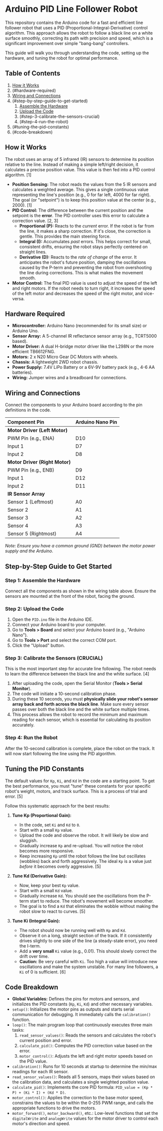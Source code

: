 
# Arduino PID Line Follower Robot

This repository contains the Arduino code for a fast and efficient line follower robot that uses a PID (Proportional-Integral-Derivative) control algorithm. This approach allows the robot to follow a black line on a white surface smoothly, correcting its path with precision and speed, which is a significant improvement over simple "bang-bang" controllers.

This guide will walk you through understanding the code, setting up the hardware, and tuning the robot for optimal performance.

## Table of Contents

1.  [How it Works](https://www.google.com/search?q=%23how-it-works)
2.  (\#hardware-required)
3.  [Wiring and Connections](https://www.google.com/search?q=%23wiring-and-connections)
4.  (\#step-by-step-guide-to-get-started)
    1.  [Assemble the Hardware](https://www.google.com/search?q=%23step-1-assemble-the-hardware)
    2.  [Upload the Code](https://www.google.com/search?q=%23step-2-upload-the-code)
    3.  (\#step-3-calibrate-the-sensors-crucial)
    4.  (\#step-4-run-the-robot)
5.  (\#tuning-the-pid-constants)
6.  (\#code-breakdown)

## How it Works

The robot uses an array of 5 infrared (IR) sensors to determine its position relative to the line. Instead of making a simple left/right decision, it calculates a precise position value. This value is then fed into a PID control algorithm. [1]

  * **Position Sensing:** The robot reads the values from the 5 IR sensors and calculates a weighted average. This gives a single continuous value representing the line's position (e.g., 0 for far left, 4000 for far right). The goal (or "setpoint") is to keep this position value at the center (e.g., 2000). [1]
  * **PID Control:** The difference between the current position and the setpoint is the **error**. The PID controller uses this error to calculate a correction value. [2, 3]
      * **Proportional (P):** Reacts to the *current* error. If the robot is far from the line, it makes a sharp correction. If it's close, the correction is gentle. This provides the main steering force.
      * **Integral (I):** Accumulates *past* errors. This helps correct for small, consistent drifts, ensuring the robot stays perfectly centered on straight lines.
      * **Derivative (D):** Reacts to the *rate of change* of the error. It anticipates the robot's future position, damping the oscillations caused by the P-term and preventing the robot from overshooting the line during corrections. This is what makes the movement smooth.
  * **Motor Control:** The final PID value is used to adjust the speed of the left and right motors. If the robot needs to turn right, it increases the speed of the left motor and decreases the speed of the right motor, and vice-versa.

## Hardware Required

  * **Microcontroller:** Arduino Nano (recommended for its small size) or Arduino Uno.
  * **Sensor Array:** A 5-channel IR reflectance sensor array (e.g., TCRT5000 based).
  * **Motor Driver:** A dual H-bridge motor driver like the L298N or the more efficient TB6612FNG.
  * **Motors:** 2 x N20 Micro Gear DC Motors with wheels.
  * **Chassis:** A lightweight 2WD robot chassis.
  * **Power Supply:** 7.4V LiPo Battery or a 6V-9V battery pack (e.g., 4-6 AA batteries).
  * **Wiring:** Jumper wires and a breadboard for connections.

## Wiring and Connections

Connect the components to your Arduino board according to the pin definitions in the code.

| Component Pin | Arduino Nano Pin |
| :--- | :--- |
| **Motor Driver (Left Motor)** | |
| PWM Pin (e.g., ENA) | D10 |
| Input 1 | D7 |
| Input 2 | D8 |
| **Motor Driver (Right Motor)** | |
| PWM Pin (e.g., ENB) | D9 |
| Input 1 | D12 |
| Input 2 | D11 |
| **IR Sensor Array** | |
| Sensor 1 (Leftmost) | A0 |
| Sensor 2 | A1 |
| Sensor 3 | A2 |
| Sensor 4 | A3 |
| Sensor 5 (Rightmost) | A4 |

*Note: Ensure you have a common ground (GND) between the motor power supply and the Arduino.*

## Step-by-Step Guide to Get Started

### Step 1: Assemble the Hardware

Connect all the components as shown in the wiring table above. Ensure the sensors are mounted at the front of the robot, facing the ground.

### Step 2: Upload the Code

1.  Open the `PID.ino` file in the Arduino IDE.
2.  Connect your Arduino board to your computer.
3.  Go to **Tools \> Board** and select your Arduino board (e.g., "Arduino Nano").
4.  Go to **Tools \> Port** and select the correct COM port.
5.  Click the "Upload" button.

### Step 3: Calibrate the Sensors (CRUCIAL)

This is the most important step for accurate line following. The robot needs to learn the difference between the black line and the white surface. [4]

1.  After uploading the code, open the Serial Monitor (**Tools \> Serial Monitor**).
2.  The code will initiate a 10-second calibration phase.
3.  During these 10 seconds, you must **physically slide your robot's sensor array back and forth across the black line**. Make sure every sensor passes over both the black line and the white surface multiple times.
4.  This process allows the robot to record the minimum and maximum reading for each sensor, which is essential for calculating its position accurately.

### Step 4: Run the Robot

After the 10-second calibration is complete, place the robot on the track. It will now start following the line using the PID algorithm.

## Tuning the PID Constants

The default values for `Kp`, `Ki`, and `Kd` in the code are a starting point. To get the best performance, you must "tune" these constants for your specific robot's weight, motors, and track surface. This is a process of trial and error. [5]

Follow this systematic approach for the best results:

1.  **Tune Kp (Proportional Gain):**

      * In the code, set `Ki` and `Kd` to `0`.
      * Start with a small `Kp` value.
      * Upload the code and observe the robot. It will likely be slow and sluggish.
      * Gradually increase `Kp` and re-upload. You will notice the robot becomes more responsive.
      * Keep increasing `Kp` until the robot follows the line but oscillates (wobbles) back and forth aggressively. The ideal `Kp` is a value just *before* it becomes overly aggressive. [5]

2.  **Tune Kd (Derivative Gain):**

      * Now, keep your best `Kp` value.
      * Start with a small `Kd` value.
      * Gradually increase `Kd`. You should see the oscillations from the P-term start to reduce. The robot's movement will become smoother.
      * The goal is to find a `Kd` that eliminates the wobble without making the robot slow to react to curves. [5]

3.  **Tune Ki (Integral Gain):**

      * The robot should now be running well with `Kp` and `Kd`.
      * Observe it on a long, straight section of the track. If it consistently drives slightly to one side of the line (a steady-state error), you need the I-term.
      * Add a **very small** `Ki` value (e.g., 0.01). This should slowly correct the drift over time.
      * **Caution:** Be very careful with `Ki`. Too high a value will introduce new oscillations and make the system unstable. For many line followers, a `Ki` of 0 is sufficient. [6]

## Code Breakdown

  * **Global Variables:** Defines the pins for motors and sensors, and initializes the PID constants (`Kp`, `Ki`, `Kd`) and other necessary variables.
  * `setup()`: Initializes the motor pins as outputs and starts serial communication for debugging. It immediately calls the `calibration()` function.
  * `loop()`: The main program loop that continuously executes three main tasks:
    1.  `read_sensor_values()`: Reads the sensors and calculates the robot's current position and error.
    2.  `calculate_pid()`: Computes the PID correction value based on the error.
    3.  `motor_control()`: Adjusts the left and right motor speeds based on the PID value.
  * `calibration()`: Runs for 10 seconds at startup to determine the min/max readings for each IR sensor.
  * `read_sensor_values()`: Reads all 5 sensors, maps their values based on the calibration data, and calculates a single weighted position value.
  * `calculate_pid()`: Implements the core PID formula: `PID_value = (Kp * P) + (Ki * I) + (Kd * D)`.
  * `motor_control()`: Applies the correction to the base motor speed, constrains the values to be within the 0-255 PWM range, and calls the appropriate functions to drive the motors.
  * `motor_forward()`, `motor_backward()`, etc.: Low-level functions that set the `digitalWrite` and `analogWrite` values for the motor driver to control each motor's direction and speed.
